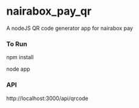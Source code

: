 # nairabox_pay_qr

A nodeJS QR code generator app for nairabox pay

### To Run

npm install 

node app


### API 
http://localhost:3000/api/qrcode